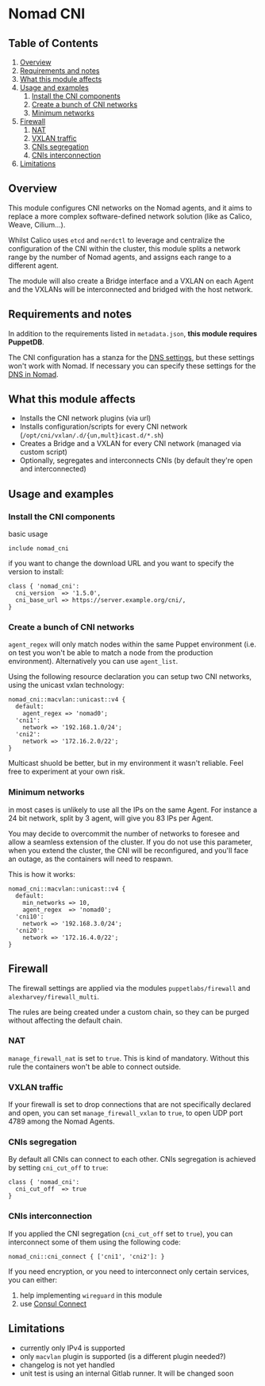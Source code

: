 # Nomad CNI

## Table of Contents

1. [Overview](#overview)
2. [Requirements and notes](#requirements-and-notes)
3. [What this module affects](#what-this-module-affects)
4. [Usage and examples](#usage-and-examples)
    1. [Install the CNI components](#install-the-cni-components)
    2. [Create a bunch of CNI networks](#create-a-bunch-of-cni-networks)
    3. [Minimum networks](#minimum-networks)
5. [Firewall](#firewall)
    1. [NAT](#nat)
    2. [VXLAN traffic](#vxlan-traffic)
    3. [CNIs segregation](#cnis-segregation)
    4. [CNIs interconnection](#cnis-interconnection)
6. [Limitations](#limitations)

## Overview

This module configures CNI networks on the Nomad agents, and it aims to replace a more complex software-defined network solution (like as Calico, Weave, Cilium...).

Whilst Calico uses `etcd` and `nerdctl` to leverage and centralize the configuration of the CNI within the cluster, this module splits a network range by the number of Nomad agents, and assigns each range to a different agent.

The module will also create a Bridge interface and a VXLAN on each Agent and the VXLANs will be interconnected and bridged with the host network.

## Requirements and notes

In addition to the requirements listed in `metadata.json`, **this module requires PuppetDB**.

The CNI configuration has a stanza for the [DNS settings](https://www.cni.dev/plugins/current/main/vlan/), but these settings won't work with Nomad. If necessary you can specify these settings for the [DNS in Nomad](https://developer.hashicorp.com/nomad/docs/job-specification/network#dns-1).

## What this module affects <a name="what-this-module-affects"></a>

* Installs the CNI network plugins (via url)
* Installs configuration/scripts for every CNI network (`/opt/cni/vxlan/.d/{un,mult}icast.d/*.sh`)
* Creates a Bridge and a VXLAN for every CNI network (managed via custom script)
* Optionally, segregates and interconnects CNIs (by default they're open and interconnected)

## Usage and examples <a name="usage-and-examples"></a>

### Install the CNI components

basic usage

```puppet
include nomad_cni
```

if you want to change the download URL and you want to specify the version to install:

```puppet
class { 'nomad_cni':
  cni_version  => '1.5.0',
  cni_base_url => https://server.example.org/cni/,
}
```

### Create a bunch of CNI networks

`agent_regex` will only match nodes within the same Puppet environment (i.e. on test you won't be able to match a node from the production environment). Alternatively you can use `agent_list`.

Using the following resource declaration you can setup two CNI networks, using the unicast vxlan technology:

```puppet
nomad_cni::macvlan::unicast::v4 {
  default:
    agent_regex => 'nomad0';
  'cni1':
    network => '192.168.1.0/24';
  'cni2':
    network => '172.16.2.0/22';
}
```

Multicast shuold be better, but in my environment it wasn't reliable. Feel free to experiment at your own risk.

### Minimum networks

in most cases is unlikely to use all the IPs on the same Agent. For instance a 24 bit network, split by 3 agent, will give you 83 IPs per Agent.

You may decide to overcommit the number of networks to foresee and allow a seamless extension of the cluster. If you do not use this parameter, when you extend the cluster, the CNI will be reconfigured, and you'll face an outage, as the containers will need to respawn.

This is how it works:

```puppet
nomad_cni::macvlan::unicast::v4 {
  default:
    min_networks => 10,
    agent_regex  => 'nomad0';
  'cni10':
    network => '192.168.3.0/24';
  'cni20':
    network => '172.16.4.0/22';
}
```

## Firewall

The firewall settings are applied via the modules `puppetlabs/firewall` and `alexharvey/firewall_multi`.

The rules are being created under a custom chain, so they can be purged without affecting the default chain.

### NAT

`manage_firewall_nat` is set to `true`. This is kind of mandatory. Without this rule the containers won't be able to connect outside.

### VXLAN traffic

If your firewall is set to drop connections that are not specifically declared and open, you can set `manage_firewall_vxlan` to `true`, to open UDP port 4789 among the Nomad Agents.

### CNIs segregation

By default all CNIs can connect to each other. CNIs segregation is achieved by setting `cni_cut_off` to `true`:

```puppet
class { 'nomad_cni':
  cni_cut_off  => true
}
```

### CNIs interconnection

If you applied the CNI segregation (`cni_cut_off` set to `true`), you can interconnect some of them using the following code:

```puppet
nomad_cni::cni_connect { ['cni1', 'cni2']: }
```

If you need encryption, or you need to interconnect only certain services, you can either:

1. help implementing `wireguard` in this module
2. use [Consul Connect](https://developer.hashicorp.com/consul/docs/connect)

## Limitations

* currently only IPv4 is supported
* only `macvlan` plugin is supported (is a different plugin needed?)
* changelog is not yet handled
* unit test is using an internal Gitlab runner. It will be changed soon
